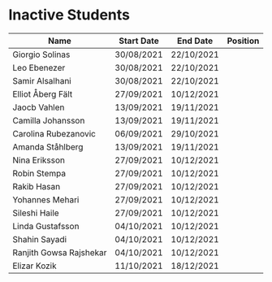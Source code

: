 # Inactive Students

| Name      | Start Date | End Date | Position |
|-----------|----|----|--|
|Giorgio Solinas|	30/08/2021	|22/10/2021||
|Leo Ebenezer|	30/08/2021|	22/10/2021||
|Samir Alsalhani	|30/08/2021|	22/10/2021||
|Elliot Åberg Fält	|27/09/2021|	10/12/2021||
|Jaocb Vahlen	|13/09/2021|	19/11/2021||
|Camilla Johansson	|13/09/2021	|19/11/2021||
|Carolina Rubezanovic	|06/09/2021	|29/10/2021||
|Amanda Ståhlberg|	13/09/2021	|19/11/2021||
|Nina Eriksson	|27/09/2021|	10/12/2021|| 
|Robin Stempa	|27/09/2021|10/12/2021||
|Rakib Hasan	|27/09/2021|	10/12/2021||
|Yohannes Mehari|	27/09/2021	|10/12/2021||
|Sileshi Haile|	27/09/2021|	10/12/2021||
|Linda Gustafsson|	04/10/2021|	10/12/2021||
|Shahin Sayadi|	04/10/2021|	10/12/2021||
|Ranjith Gowsa Rajshekar|	04/10/2021|	10/12/2021||
|Elizar Kozik	|11/10/2021|	18/12/2021||